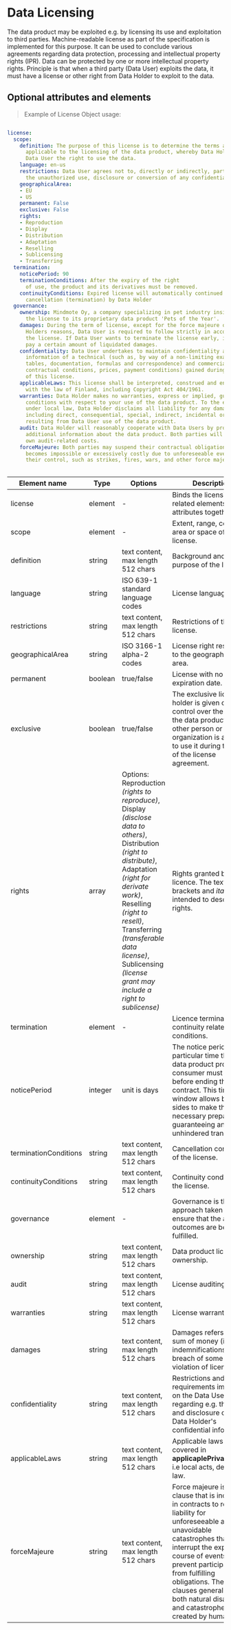 # Data Licensing

The data product may be exploited e.g. by licensing its use and exploitation to third parties. Machine-readable license as part of the specification is implemented for this purpose. It can be used to conclude various agreements regarding data protection, processing and intellectual property rights (IPR). Data can be protected by one or more intellectual property rights. Principle is that when a third party (Data User) exploits the data, it must have a license or other right from Data Holder to exploit to the data.

## Optional attributes and elements

> Example of License Object usage:


```yml 

license:
  scope:
    definition: The purpose of this license is to determine the terms and conditions
      applicable to the licensing of the data product, whereby Data Holder grants
      Data User the right to use the data.
    language: en-us
    restrictions: Data User agrees not to, directly or indirectly, participate in
      the unauthorized use, disclosure or conversion of any confidential information.
    geographicalArea:
    - EU
    - US
    permanent: False
    exclusive: False
    rights:
    - Reproduction
    - Display
    - Distribution
    - Adaptation
    - Reselling
    - Sublicensing
    - Transferring
  termination:
    noticePeriod: 90
    terminationConditions: After the expiry of the right
      of use, the product and its derivatives must be removed.
    continuityConditions: Expired license will automatically continued without written
      cancellation (termination) by Data Holder
  governance:
    ownership: Mindmote Oy, a company specializing in pet industry insights, owns
      the license to its proprietary data product 'Pets of the Year'.
    damages: During the term of license, except for the force majeure or the Data
      Holders reasons, Data User is required to follow strictly in accordance with
      the license. If Data User wants to terminate the license early, it needs to
      pay a certain amount of liquidated damages.
    confidentiality: Data User undertakes to maintain confidentiality as regards all
      information of a technical (such as, by way of a non-limiting example, drawings,
      tables, documentation, formulas and correspondence) and commercial nature (including
      contractual conditions, prices, payment conditions) gained during the performance
      of this license.
    applicableLaws: This license shall be interpreted, construed and enforced in accordance
      with the law of Finland, including Copyright Act 404/1961.
    warranties: Data Holder makes no warranties, express or implied, guarantees or
      conditions with respect to your use of the data product. To the extent permitted
      under local law, Data Holder disclaims all liability for any damages or losses,
      including direct, consequential, special, indirect, incidental or punitive,
      resulting from Data User use of the data product.
    audit: Data Holder will reasonably cooperate with Data Users by providing available
      additional information about the data product. Both parties will bear their
      own audit-related costs.
    forceMajeure: Both parties may suspend their contractual obligations when fulfillment
      becomes impossible or excessively costly due to unforeseeable events beyond
      their control, such as strikes, fires, wars, and other force majeure events.
  
```
| <div style="width:150px">Element name</div>   | Type  | Options  | Description  |
|---|---|---|---|
| license | element | - |  Binds the licensing related elements and attributes together. |
| scope | element | - |  Extent, range, coverage, area or space of the license. |
| definition | string | text content, max length 512 chars  | Background and purpose of the license. |
| language | string | ISO 639-1 standard language codes | License language. |
| restrictions | string | text content, max length 512 chars  | Restrictions of the license. |
| geographicalArea | string |  ISO 3166-1 alpha-2 codes | License right restricted to the geographical area. |
| permanent | boolean | true/false |  License with no expiration date. |
| exclusive | boolean | true/false |  The exclusive license holder is given complete control over the use of the data product, and no other person or organization is allowed to use it during the term of the license agreement. |
| rights| array |  Options: Reproduction <i>(rights to reproduce)</i>, Display <i>(disclose data to others)</i>, Distribution <i>(right to distribute)</i>, Adaptation <i>(right for derivate work)</i>, Reselling <i>(right to resell)</i>, Transferring <i>(transferable data license)</i>, Sublicensing <i>(license grant may include a right to sublicense)</i>| Rights granted by the licence. The texts in brackets and <i>italic</i> are intended to describe rights. |
| termination | element | - | Licence termination and continuity related conditions. |
| noticePeriod | integer | unit is days | The notice period is a particular time that an data product provider or consumer must give before ending the contract. This time window allows both sides to make the necessary preparations, guaranteeing an unhindered transfer. |
| terminationConditions | string | text content, max length 512 chars | Cancellation conditions of the license. |
| continuityConditions | string |  text content, max length 512 chars | Continuity conditions of the license. |
| governance | element | - | Governance is the approach taken to ensure that the agreed outcomes are being fulfilled. |
| ownership | string | text content, max length 512 chars | Data product licensing ownership. |
| audit | string | text content, max length 512 chars | License auditing terms. |
| warranties | string | text content, max length 512 chars | License warranties. |
| damages| string | text content, max length 512 chars | Damages refers to the sum of money (i.e. indemnifications) for a breach of some duty or violation of license right. |
| confidentiality | string | text content, max length 512 chars| Restrictions and requirements imposed on the Data User regarding e.g. the use and disclosure of the Data Holder's confidential information. |
| applicableLaws | string | text content, max length 512 chars | Applicable laws not covered in **applicaplePrivacyLaws**, i.e local acts, degrees or law. |
| forceMajeure | string | text content, max length 512 chars | Force majeure is a clause that is included in contracts to remove liability for unforeseeable and unavoidable catastrophes that interrupt the expected course of events and prevent participants from fulfilling obligations. These clauses generally cover both natural disasters and catastrophes created by humans. |
